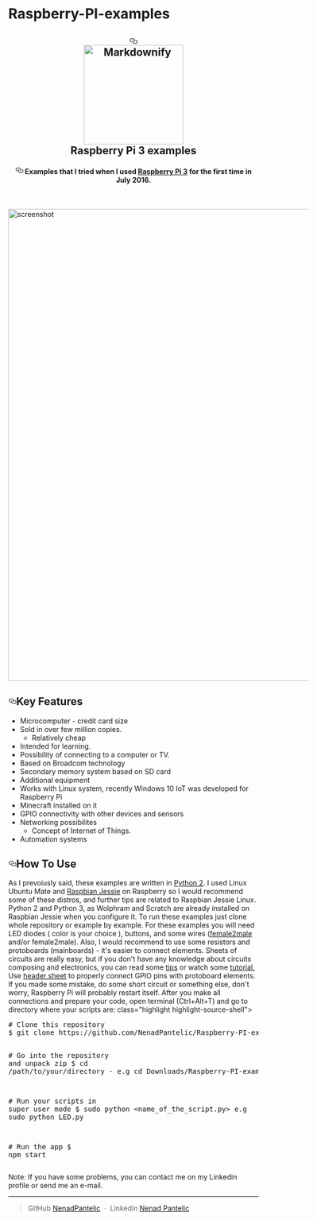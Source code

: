 # Raspberry-PI-examples



<article class="markdown-body entry-content" itemprop="text"><h1 align="center"><a id="user-content---------electron-markdownify--" class="anchor" href="#--------electron-markdownify--" aria-hidden="true"><svg aria-hidden="true" class="octicon octicon-link" height="16" version="1.1" viewBox="0 0 16 16" width="16"><path fill-rule="evenodd" d="M4 9h1v1H4c-1.5 0-3-1.69-3-3.5S2.55 3 4 3h4c1.45 0 3 1.69 3 3.5 0 1.41-.91 2.72-2 3.25V8.59c.58-.45 1-1.27 1-2.09C10 5.22 8.98 4 8 4H4c-.98 0-2 1.22-2 2.5S3 9 4 9zm9-3h-1v1h1c1 0 2 1.22 2 2.5S13.98 12 13 12H9c-.98 0-2-1.22-2-2.5 0-.83.42-1.64 1-2.09V6.25c-1.09.53-2 1.84-2 3.25C6 11.31 7.55 13 9 13h4c1.45 0 3-1.69 3-3.5S14.5 6 13 6z"></path></svg></a>
  <br>
  <a href="http://www.amitmerchant.com/electron-markdownify"><img src="https://www.raspberrypi.org/wp-content/uploads/2011/10/Raspi-PGB001.png" alt="Markdownify" width="200" style="max-width:100%;"></a>
  <br>
  Raspberry Pi 3 examples
  <br>
</h1>
<h4 align="center"><a id="user-content-a-minimal-markdown-editor-desktop-app-built-on-top-of-electron" class="anchor" href="#a-minimal-markdown-editor-desktop-app-built-on-top-of-electron" aria-hidden="true"><svg aria-hidden="true" class="octicon octicon-link" height="16" version="1.1" viewBox="0 0 16 16" width="16"><path fill-rule="evenodd" d="M4 9h1v1H4c-1.5 0-3-1.69-3-3.5S2.55 3 4 3h4c1.45 0 3 1.69 3 3.5 0 1.41-.91 2.72-2 3.25V8.59c.58-.45 1-1.27 1-2.09C10 5.22 8.98 4 8 4H4c-.98 0-2 1.22-2 2.5S3 9 4 9zm9-3h-1v1h1c1 0 2 1.22 2 2.5S13.98 12 13 12H9c-.98 0-2-1.22-2-2.5 0-.83.42-1.64 1-2.09V6.25c-1.09.53-2 1.84-2 3.25C6 11.31 7.55 13 9 13h4c1.45 0 3-1.69 3-3.5S14.5 6 13 6z"></path></svg></a> Examples that I tried when I used <a href="https://www.raspberrypi.org/">Raspberry Pi 3</a> for the first time in July 2016.</h4>

<br>
<p><a href="https://www.element14.com/community/community/raspberry-pi" target="_blank"><img src="https://sites.google.com/a/odu.edu/tmcle307t/_/rsrc/1475139580441/multimodal-technology-overview/affordances/Rasberry-Pi-3-Model-B-App-Developer-Magazine_63va3w6e.jpg" alt="screenshot" width = 950, style="max-width:120%;"></a></p>
<h2><a id="user-content-key-features" class="anchor" href="#key-features" aria-hidden="true"><svg aria-hidden="true" class="octicon octicon-link" height="16" version="1.1" viewBox="0 0 16 16" width="16"><path fill-rule="evenodd" d="M4 9h1v1H4c-1.5 0-3-1.69-3-3.5S2.55 3 4 3h4c1.45 0 3 1.69 3 3.5 0 1.41-.91 2.72-2 3.25V8.59c.58-.45 1-1.27 1-2.09C10 5.22 8.98 4 8 4H4c-.98 0-2 1.22-2 2.5S3 9 4 9zm9-3h-1v1h1c1 0 2 1.22 2 2.5S13.98 12 13 12H9c-.98 0-2-1.22-2-2.5 0-.83.42-1.64 1-2.09V6.25c-1.09.53-2 1.84-2 3.25C6 11.31 7.55 13 9 13h4c1.45 0 3-1.69 3-3.5S14.5 6 13 6z"></path></svg></a>Key Features</h2>
<ul>
<li>Microcomputer - credit card size

</li>
<li>Sold in over few million copies.
<ul>
<li>Relatively cheap</li>
</ul>
</li>
<li>Intended for learning.</li>
<li>Possibility of connecting to a computer or TV.</li>
<li>Based on Broadcom technology</li>
<li>Secondary memory system based on SD card </li>
<li>Additional equipment</li>
<li>Works with Linux system, recently Windows 10 IoT was developed for Raspberry Pi</li>
<li>Minecraft installed on it </li>
<li>GPIO connectivity with other devices and sensors</li>
<li>Networking possibilites
<ul>
<li>Concept of Internet of Things.</li>
</ul>
</li>
<li>Automation systems 

</li>
</ul>
<h2><a id="user-content-how-to-use" class="anchor" href="#how-to-use" aria-hidden="true"><svg aria-hidden="true" class="octicon octicon-link" height="16" version="1.1" viewBox="0 0 16 16" width="16"><path fill-rule="evenodd" d="M4 9h1v1H4c-1.5 0-3-1.69-3-3.5S2.55 3 4 3h4c1.45 0 3 1.69 3 3.5 0 1.41-.91 2.72-2 3.25V8.59c.58-.45 1-1.27 1-2.09C10 5.22 8.98 4 8 4H4c-.98 0-2 1.22-2 2.5S3 9 4 9zm9-3h-1v1h1c1 0 2 1.22 2 2.5S13.98 12 13 12H9c-.98 0-2-1.22-2-2.5 0-.83.42-1.64 1-2.09V6.25c-1.09.53-2 1.84-2 3.25C6 11.31 7.55 13 9 13h4c1.45 0 3-1.69 3-3.5S14.5 6 13 6z"></path></svg></a>How To Use</h2>
<p>As I prevoiusly said, these examples are written in <a href = "https://docs.python.org/2/index.html">Python 2</a>. I used Linux Ubuntu Mate and <a href="https://www.raspberrypi.org/downloads/raspbian/">Raspbian Jessie</a> on Raspberry so I would recommend some of these distros, and further tips are related to Raspbian Jessie Linux. Python 2 and Python 3, as Wolphram and Scratch are already installed on Raspbian Jessie when you configure it. To run these examples just clone whole repository or example by example. For these examples you will need LED diodes ( color is your choice ), buttons, and some wires (<a href = "https://statics3.seeedstudio.com/product/jumperwire125mm_01.jpg">female2male</a> and/or female2male). Also, I would recommend to use some resistors and protoboards (mainboards) - it's easier to connect elements. Sheets of circuits are really easy, but if you don't have any knowledge about circuits composing and electronics, you can read some <a href="https://learn.sparkfun.com/tutorials/how-to-use-a-breadboard">tips</a> or watch some  <a href="https://www.youtube.com/watch?v=6WReFkfrUIk">tutorial.</a>
Use <a href = "https://www.element14.com/community/servlet/JiveServlet/previewBody/73950-102-11-339300/pi3_gpio.png">header sheet</a> to properly connect GPIO pins with protoboard elements. If you made some mistake, do some short circuit or something else, don't worry, Raspberry Pi will probably restart itself. After you make all connections and prepare your code, open terminal (Ctrl+Alt+T) and go to directory where your scripts are:  class="highlight highlight-source-shell"><pre><span class="pl-c"><span class="pl-c">#</span> Clone this repository</span>
$ git clone https://github.com/NenadPantelic/Raspberry-PI-examples

<span class="pl-c"><span class="pl-c">#</span> Go into the repository and unpack zip</span>
$ <span class="pl-c1">cd</span> /path/to/your/directory - e.g cd Downloads/Raspberry-PI-examples

<span class="pl-c"><span class="pl-c">#</span> Run your scripts in super user mode</span>
$ sudo python <name_of_the_script.py> e.g sudo python LED.py

<span class="pl-c"><span class="pl-c">#</span> Run the app</span>
$ npm start</pre></div>
<p>Note: If you have some problems, you can contact me on my Linkedin profile or send me an e-mail. </p>


<hr>
<blockquote>

GitHub <a href="https://github.com/NenadPantelic">NenadPantelic</a> &nbsp;·&nbsp;
Linkedin <a href="https://www.linkedin.com/in/nenad-panteli%C4%87-479a98127/">Nenad Pantelic</a></p>
</blockquote>
</article>

